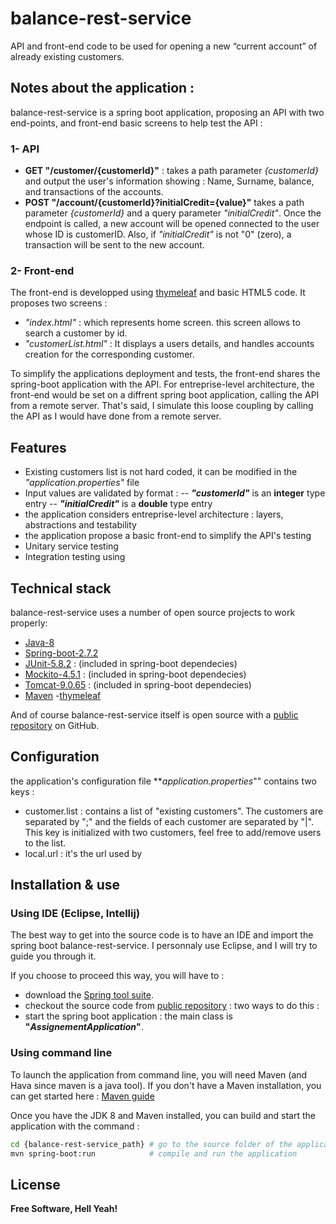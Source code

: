 # balance-rest-service
API and front-end code to be used for opening a new “current account” of already existing customers.

## Notes about the application :

balance-rest-service is a spring boot application, proposing an API with two end-points, and  front-end basic screens to help test the API :
### 1- API
- **GET "/customer/{customerId}"** : takes a path parameter _{customerId}_ and output the user's information showing : Name, Surname, balance, and transactions of the accounts.
- **POST "/account/{customerId}?initialCredit={value}"** takes a path parameter _{customerId}_ and a query parameter _"initialCredit"_. Once the endpoint is called, a new account will be opened connected to the user whose ID is customerID. Also, if _"initialCredit"_ is not "0" (zero), a transaction will be sent to the new account.

### 2- Front-end
The front-end is developped using [thymeleaf](https://www.thymeleaf.org/) and basic HTML5 code. It proposes two screens :

* _"index.html"_ : which represents home screen. this screen allows to search a customer by id.
* _"customerList.html"_ : It displays a users details, and handles accounts creation for the corresponding customer.

To simplify the applications deployment and tests, the front-end shares the spring-boot application with the API. For entreprise-level architecture, the front-end would be set on a diffrent spring boot application, calling the API from a remote server. That's said, I simulate this loose coupling by calling the API as I would have done from a remote server.

## Features

- Existing customers list is not hard coded, it can be modified in the _"application.properties"_ file
- Input values are validated by format :
--   **_"customerId"_** is an **integer** type entry
--   **_"initialCredit"_** is a **double** type entry
- the application considers entreprise-level architecture : layers, abstractions and testability
- the application propose a basic front-end to simplify the API's testing
- Unitary service testing
- Integration testing using

## Technical stack

balance-rest-service uses a number of open source projects to work properly:

- [Java-8](https://www.oracle.com/fr/java/technologies/javase/javase8-archive-downloads.html)
- [Spring-boot-2.7.2](https://spring.io/projects/spring-boot)
- [JUnit-5.8.2](https://junit.org/junit5/) : (included in spring-boot dependecies)
- [Mockito-4.5.1](https://site.mockito.org/) : (included in spring-boot dependecies)
- [Tomcat-9.0.65](https://tomcat.apache.org/) : (included in spring-boot dependecies)
- [Maven](https://maven.apache.org/)
-[thymeleaf](https://www.thymeleaf.org/)

And of course balance-rest-service itself is open source with a [public repository](https://github.com/TKaoukab/balance-rest-service)  on GitHub.

## Configuration
the application's configuration file **_application.properties_"" contains two keys :
* customer.list : contains a list of "existing customers". The customers are separated by ";" and the fields of each customer are separated by "|". This key is initialized with two customers, feel free to add/remove users to the list.
* local.url     : it's the url used by 

## Installation & use
### Using IDE (Eclipse, Intellij)
The best way to get into the source code is to have an IDE and import the spring boot balance-rest-service. I personnaly use Eclipse, and I will try to guide you through it.

If you choose to proceed this way, you will have to :
 * download the [Spring tool suite](https://marketplace.eclipse.org/content/spring-tools-4-aka-spring-tool-suite-4). 
 * checkout the source code from [public repository](https://github.com/TKaoukab/balance-rest-service) : two ways to do this : 
 * start the spring boot application : the main class is **"_AssignementApplication_"**.

### Using command line
To launch the application from command line, you will need Maven (and Hava since maven is a java tool). If you don't have a Maven installation, you can get started here : [Maven guide](https://maven.apache.org/guides/getting-started/maven-in-five-minutes.html)

Once you have the JDK 8 and Maven installed, you can build and start the application with the command : 
```sh
cd {balance-rest-service_path} # go to the source folder of the application
mvn spring-boot:run            # compile and run the application
```

## License
**Free Software, Hell Yeah!**